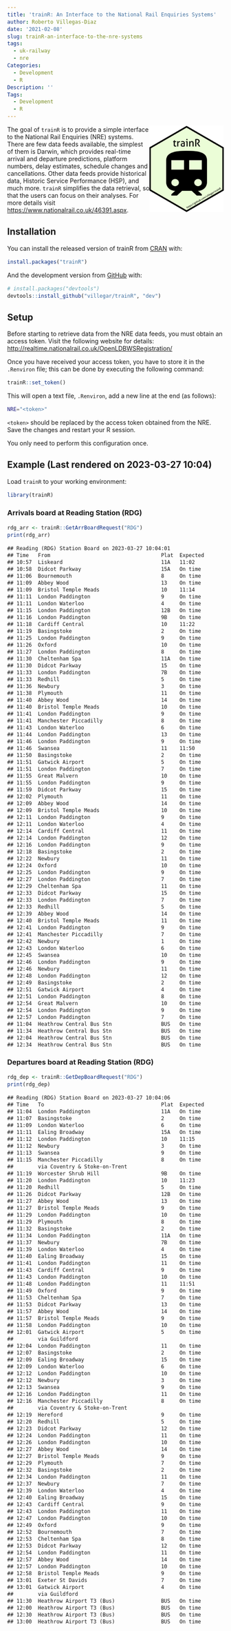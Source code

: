 ```yaml
---
title: 'trainR: An Interface to the National Rail Enquiries Systems'
author: Roberto Villegas-Diaz
date: '2021-02-08'
slug: trainR-an-interface-to-the-nre-systems
tags:
  - uk-railway
  - nre
Categories:
  - Development
  - R
Description: ''
Tags:
  - Development
  - R
---
```


<img src="https://raw.githubusercontent.com/villegar/trainR/main/inst/images/logo.png" alt="logo" align="right" height=200px/>

The goal of `trainR` is to provide a simple interface to the 
National Rail Enquiries (NRE) systems. There are few data feeds 
available, the simplest of them is Darwin, which provides real-time 
arrival and departure predictions, platform numbers, delay estimates, 
schedule changes and cancellations. Other data feeds provide historical 
data, Historic Service Performance (HSP), and much more. `trainR` 
simplifies the data retrieval, so that the users can focus on their 
analyses. For more details visit 
https://www.nationalrail.co.uk/46391.aspx.

## Installation

You can install the released version of trainR from [CRAN](https://CRAN.R-project.org) with:

``` r
install.packages("trainR")
```

And the development version from [GitHub](https://github.com/) with:

``` r
# install.packages("devtools")
devtools::install_github("villegar/trainR", "dev")
```

## Setup
Before starting to retrieve data from the NRE data feeds, you must obtain an access token. 
Visit the following website for details: http://realtime.nationalrail.co.uk/OpenLDBWSRegistration/

Once you have received your access token, you have to store it in the `.Renviron` file; this can be 
done by executing the following command:


```r
trainR::set_token()
```

This will open a text file, `.Renviron`, add a new line at the end (as follows):

```bash
NRE="<token>"
```

`<token>` should be replaced by the access token obtained from the NRE. Save the changes and restart 
your R session.

You only need to perform this configuration once.

## Example (Last rendered on 2023-03-27 10:04)

Load `trainR` to your working environment:

```r
library(trainR)
```

### Arrivals board at Reading Station (RDG)


```r
rdg_arr <- trainR::GetArrBoardRequest("RDG")
print(rdg_arr)
```

```
## Reading (RDG) Station Board on 2023-03-27 10:04:01
## Time   From                                    Plat  Expected
## 10:57  Liskeard                                11A   11:02
## 10:58  Didcot Parkway                          15A   On time
## 11:06  Bournemouth                             8     On time
## 11:09  Abbey Wood                              13    On time
## 11:09  Bristol Temple Meads                    10    11:14
## 11:11  London Paddington                       9     On time
## 11:11  London Waterloo                         4     On time
## 11:15  London Paddington                       12B   On time
## 11:16  London Paddington                       9B    On time
## 11:18  Cardiff Central                         10    11:22
## 11:19  Basingstoke                             2     On time
## 11:25  London Paddington                       9     On time
## 11:26  Oxford                                  10    On time
## 11:27  London Paddington                       8     On time
## 11:30  Cheltenham Spa                          11A   On time
## 11:30  Didcot Parkway                          15    On time
## 11:33  London Paddington                       7B    On time
## 11:33  Redhill                                 5     On time
## 11:36  Newbury                                 3     On time
## 11:38  Plymouth                                11    On time
## 11:40  Abbey Wood                              14    On time
## 11:40  Bristol Temple Meads                    10    On time
## 11:41  London Paddington                       9     On time
## 11:41  Manchester Piccadilly                   8     On time
## 11:43  London Waterloo                         6     On time
## 11:44  London Paddington                       13    On time
## 11:46  London Paddington                       9     On time
## 11:46  Swansea                                 11    11:50
## 11:50  Basingstoke                             2     On time
## 11:51  Gatwick Airport                         5     On time
## 11:51  London Paddington                       7     On time
## 11:55  Great Malvern                           10    On time
## 11:55  London Paddington                       9     On time
## 11:59  Didcot Parkway                          15    On time
## 12:02  Plymouth                                11    On time
## 12:09  Abbey Wood                              14    On time
## 12:09  Bristol Temple Meads                    10    On time
## 12:11  London Paddington                       9     On time
## 12:11  London Waterloo                         4     On time
## 12:14  Cardiff Central                         11    On time
## 12:14  London Paddington                       12    On time
## 12:16  London Paddington                       9     On time
## 12:18  Basingstoke                             2     On time
## 12:22  Newbury                                 11    On time
## 12:24  Oxford                                  10    On time
## 12:25  London Paddington                       9     On time
## 12:27  London Paddington                       7     On time
## 12:29  Cheltenham Spa                          11    On time
## 12:33  Didcot Parkway                          15    On time
## 12:33  London Paddington                       7     On time
## 12:33  Redhill                                 5     On time
## 12:39  Abbey Wood                              14    On time
## 12:40  Bristol Temple Meads                    11    On time
## 12:41  London Paddington                       9     On time
## 12:41  Manchester Piccadilly                   7     On time
## 12:42  Newbury                                 1     On time
## 12:43  London Waterloo                         6     On time
## 12:45  Swansea                                 10    On time
## 12:46  London Paddington                       9     On time
## 12:46  Newbury                                 11    On time
## 12:48  London Paddington                       12    On time
## 12:49  Basingstoke                             2     On time
## 12:51  Gatwick Airport                         4     On time
## 12:51  London Paddington                       8     On time
## 12:54  Great Malvern                           10    On time
## 12:54  London Paddington                       9     On time
## 12:57  London Paddington                       7     On time
## 11:04  Heathrow Central Bus Stn                BUS   On time
## 11:34  Heathrow Central Bus Stn                BUS   On time
## 12:04  Heathrow Central Bus Stn                BUS   On time
## 12:34  Heathrow Central Bus Stn                BUS   On time
```

### Departures board at Reading Station (RDG)


```r
rdg_dep <- trainR::GetDepBoardRequest("RDG")
print(rdg_dep)
```

```
## Reading (RDG) Station Board on 2023-03-27 10:04:06
## Time   To                                      Plat  Expected
## 11:04  London Paddington                       11A   On time
## 11:07  Basingstoke                             2     On time
## 11:09  London Waterloo                         6     On time
## 11:11  Ealing Broadway                         15A   On time
## 11:12  London Paddington                       10    11:15
## 11:12  Newbury                                 3     On time
## 11:13  Swansea                                 9     On time
## 11:15  Manchester Piccadilly                   8     On time
##        via Coventry & Stoke-on-Trent           
## 11:19  Worcester Shrub Hill                    9B    On time
## 11:20  London Paddington                       10    11:23
## 11:20  Redhill                                 5     On time
## 11:26  Didcot Parkway                          12B   On time
## 11:27  Abbey Wood                              13    On time
## 11:27  Bristol Temple Meads                    9     On time
## 11:29  London Paddington                       10    On time
## 11:29  Plymouth                                8     On time
## 11:32  Basingstoke                             2     On time
## 11:34  London Paddington                       11A   On time
## 11:37  Newbury                                 7B    On time
## 11:39  London Waterloo                         4     On time
## 11:40  Ealing Broadway                         15    On time
## 11:41  London Paddington                       11    On time
## 11:43  Cardiff Central                         9     On time
## 11:43  London Paddington                       10    On time
## 11:48  London Paddington                       11    11:51
## 11:49  Oxford                                  9     On time
## 11:53  Cheltenham Spa                          7     On time
## 11:53  Didcot Parkway                          13    On time
## 11:57  Abbey Wood                              14    On time
## 11:57  Bristol Temple Meads                    9     On time
## 11:58  London Paddington                       10    On time
## 12:01  Gatwick Airport                         5     On time
##        via Guildford                           
## 12:04  London Paddington                       11    On time
## 12:07  Basingstoke                             2     On time
## 12:09  Ealing Broadway                         15    On time
## 12:09  London Waterloo                         6     On time
## 12:12  London Paddington                       10    On time
## 12:12  Newbury                                 3     On time
## 12:13  Swansea                                 9     On time
## 12:16  London Paddington                       11    On time
## 12:16  Manchester Piccadilly                   8     On time
##        via Coventry & Stoke-on-Trent           
## 12:19  Hereford                                9     On time
## 12:20  Redhill                                 5     On time
## 12:23  Didcot Parkway                          12    On time
## 12:24  London Paddington                       11    On time
## 12:26  London Paddington                       10    On time
## 12:27  Abbey Wood                              14    On time
## 12:27  Bristol Temple Meads                    9     On time
## 12:29  Plymouth                                7     On time
## 12:32  Basingstoke                             2     On time
## 12:34  London Paddington                       11    On time
## 12:37  Newbury                                 7     On time
## 12:39  London Waterloo                         4     On time
## 12:40  Ealing Broadway                         15    On time
## 12:43  Cardiff Central                         9     On time
## 12:43  London Paddington                       11    On time
## 12:47  London Paddington                       10    On time
## 12:49  Oxford                                  9     On time
## 12:52  Bournemouth                             7     On time
## 12:53  Cheltenham Spa                          8     On time
## 12:53  Didcot Parkway                          12    On time
## 12:54  London Paddington                       11    On time
## 12:57  Abbey Wood                              14    On time
## 12:57  London Paddington                       10    On time
## 12:58  Bristol Temple Meads                    9     On time
## 13:01  Exeter St Davids                        7     On time
## 13:01  Gatwick Airport                         4     On time
##        via Guildford                           
## 11:30  Heathrow Airport T3 (Bus)               BUS   On time
## 12:00  Heathrow Airport T3 (Bus)               BUS   On time
## 12:30  Heathrow Airport T3 (Bus)               BUS   On time
## 13:00  Heathrow Airport T3 (Bus)               BUS   On time
```
